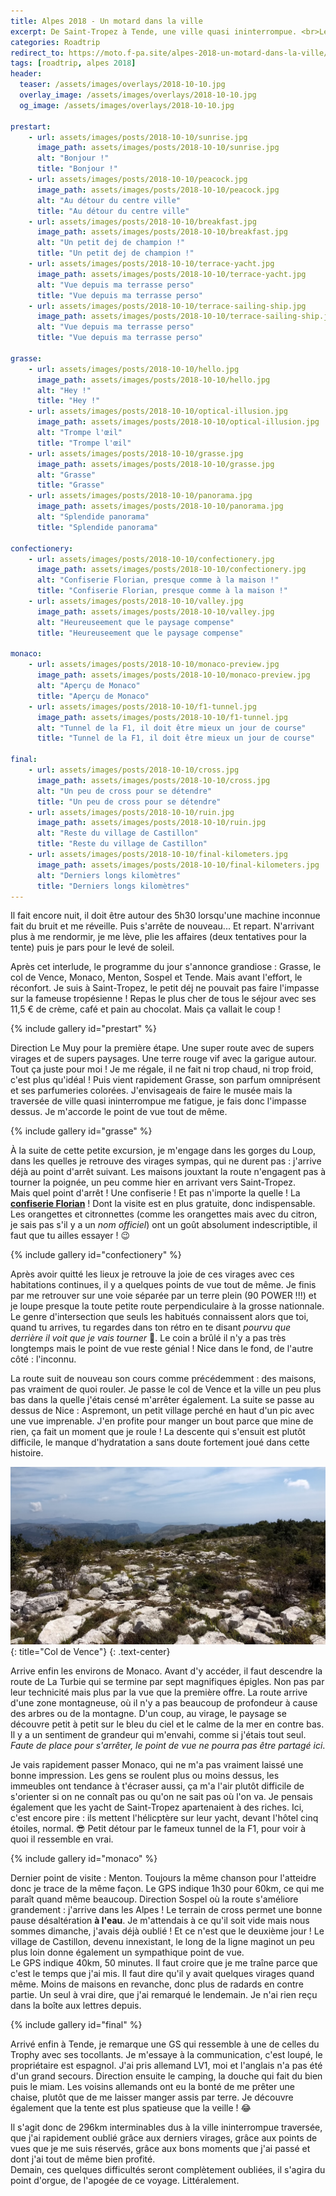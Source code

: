 ```yaml
---
title: Alpes 2018 - Un motard dans la ville
excerpt: De Saint-Tropez à Tende, une ville quasi ininterrompue. <br>Les paysages sont là pour compenser !
categories: Roadtrip
redirect_to: https://moto.f-pa.site/alpes-2018-un-motard-dans-la-ville/
tags: [roadtrip, alpes 2018]
header:
  teaser: /assets/images/overlays/2018-10-10.jpg
  overlay_image: /assets/images/overlays/2018-10-10.jpg
  og_image: /assets/images/overlays/2018-10-10.jpg

prestart:
    - url: assets/images/posts/2018-10-10/sunrise.jpg
      image_path: assets/images/posts/2018-10-10/sunrise.jpg
      alt: "Bonjour !"
      title: "Bonjour !"
    - url: assets/images/posts/2018-10-10/peacock.jpg
      image_path: assets/images/posts/2018-10-10/peacock.jpg
      alt: "Au détour du centre ville"
      title: "Au détour du centre ville"
    - url: assets/images/posts/2018-10-10/breakfast.jpg
      image_path: assets/images/posts/2018-10-10/breakfast.jpg
      alt: "Un petit dej de champion !"
      title: "Un petit dej de champion !"
    - url: assets/images/posts/2018-10-10/terrace-yacht.jpg
      image_path: assets/images/posts/2018-10-10/terrace-yacht.jpg
      alt: "Vue depuis ma terrasse perso"
      title: "Vue depuis ma terrasse perso"
    - url: assets/images/posts/2018-10-10/terrace-sailing-ship.jpg
      image_path: assets/images/posts/2018-10-10/terrace-sailing-ship.jpg
      alt: "Vue depuis ma terrasse perso"
      title: "Vue depuis ma terrasse perso"

grasse:
    - url: assets/images/posts/2018-10-10/hello.jpg
      image_path: assets/images/posts/2018-10-10/hello.jpg
      alt: "Hey !"
      title: "Hey !"
    - url: assets/images/posts/2018-10-10/optical-illusion.jpg
      image_path: assets/images/posts/2018-10-10/optical-illusion.jpg
      alt: "Trompe l'œil"
      title: "Trompe l'œil"
    - url: assets/images/posts/2018-10-10/grasse.jpg
      image_path: assets/images/posts/2018-10-10/grasse.jpg
      alt: "Grasse"
      title: "Grasse"
    - url: assets/images/posts/2018-10-10/panorama.jpg
      image_path: assets/images/posts/2018-10-10/panorama.jpg
      alt: "Splendide panorama"
      title: "Splendide panorama"

confectionery:
    - url: assets/images/posts/2018-10-10/confectionery.jpg
      image_path: assets/images/posts/2018-10-10/confectionery.jpg
      alt: "Confiserie Florian, presque comme à la maison !"
      title: "Confiserie Florian, presque comme à la maison !"
    - url: assets/images/posts/2018-10-10/valley.jpg
      image_path: assets/images/posts/2018-10-10/valley.jpg
      alt: "Heureuseement que le paysage compense"
      title: "Heureuseement que le paysage compense"

monaco:
    - url: assets/images/posts/2018-10-10/monaco-preview.jpg
      image_path: assets/images/posts/2018-10-10/monaco-preview.jpg
      alt: "Aperçu de Monaco"
      title: "Aperçu de Monaco"
    - url: assets/images/posts/2018-10-10/f1-tunnel.jpg
      image_path: assets/images/posts/2018-10-10/f1-tunnel.jpg
      alt: "Tunnel de la F1, il doit être mieux un jour de course"
      title: "Tunnel de la F1, il doit être mieux un jour de course"

final:
    - url: assets/images/posts/2018-10-10/cross.jpg
      image_path: assets/images/posts/2018-10-10/cross.jpg
      alt: "Un peu de cross pour se détendre"
      title: "Un peu de cross pour se détendre"
    - url: assets/images/posts/2018-10-10/ruin.jpg
      image_path: assets/images/posts/2018-10-10/ruin.jpg
      alt: "Reste du village de Castillon"
      title: "Reste du village de Castillon"
    - url: assets/images/posts/2018-10-10/final-kilometers.jpg
      image_path: assets/images/posts/2018-10-10/final-kilometers.jpg
      alt: "Derniers longs kilomètres"
      title: "Derniers longs kilomètres"
---
```


Il fait encore nuit, il doit être autour des 5h30 lorsqu'une machine inconnue fait du bruit et me réveille. Puis s'arrête de nouveau... Et repart. N'arrivant plus à me rendormir, je me lève, plie les affaires (deux tentatives pour la tente) puis je pars pour le levé de soleil.

Après cet interlude, le programme du jour s'annonce grandiose : Grasse, le col de Vence, Monaco, Menton, Sospel et Tende. Mais avant l'effort, le réconfort. Je suis à Saint-Tropez, le petit déj ne pouvait pas faire l'impasse sur la fameuse tropésienne ! Repas le plus cher de tous le séjour avec ses 11,5 € de crème, café et pain au chocolat. Mais ça vallait le coup !

{% include gallery id="prestart" %}

Direction Le Muy pour la première étape. Une super route avec de supers virages et de supers paysages. Une terre rouge vif avec la garigue autour. Tout ça juste pour moi ! Je me régale, il ne fait ni trop chaud, ni trop froid, c'est plus qu'idéal ! Puis vient rapidement Grasse, son parfum omniprésent et ses parfumeries colorées. J'envisageais de faire le musée mais la traversée de ville quasi ininterrompue me fatigue, je fais donc l'impasse dessus. Je m'accorde le point de vue tout de même.

{% include gallery id="grasse" %}

À la suite de cette petite excursion, je m'engage dans les gorges du Loup, dans les quelles je retrouve des virages sympas, qui ne durent pas : j'arrive déjà au point d'arrêt suivant. Les maisons jouxtant la route n'engagent pas à tourner la poignée, un peu comme hier en arrivant vers Saint-Tropez. <br>
Mais quel point d'arrêt ! Une confiserie ! Et pas n'importe la quelle ! La [**confiserie Florian**](https://www.confiserieflorian.com/) ! Dont la visite est en plus gratuite, donc indispensable. Les orangettes et citronnettes (comme les orangettes mais avec du citron, je sais pas s'il y a un _nom officiel_) ont un goût absolument indescriptible, il faut que tu ailles essayer ! &#128521; <!-- :wink: -->

{% include gallery id="confectionery" %}

Après avoir quitté les lieux je retrouve la joie de ces virages avec ces habitations continues, il y a quelques points de vue tout de même. Je finis par me retrouver sur une voie séparée par un terre plein (90 POWER !!!) et je loupe presque la toute petite route perpendiculaire à la grosse nationnale. Le genre d'intersection que seuls les habitués connaissent alors que toi, quand tu arrives, tu regardes dans ton rétro en te disant _pourvu que derrière il voit que je vais tourner_ &#128591;.<!-- :pray: --> Le coin a brûlé il n'y a pas très longtemps mais le point de vue reste génial ! Nice dans le fond, de l'autre côté : l'inconnu.

La route suit de nouveau son cours comme précédemment : des maisons, pas vraiment de quoi rouler. Je passe le col de Vence et la ville un peu plus bas dans la quelle j'étais censé m'arrêter également. La suite se passe au dessus de Nice : Aspremont, un petit village perché en haut d'un pic avec une vue imprenable. J'en profite pour manger un bout parce que mine de rien, ça fait un moment que je roule ! La descente qui s'ensuit est plutôt difficile, le manque d'hydratation a sans doute fortement joué dans cette histoire.

[![Col de Vence](/assets/images/posts/2018-10-10/vence-pass.jpg)](/assets/images/posts/2018-10-10/vence-pass.jpg){: title="Col de Vence"}
{: .text-center}

Arrive enfin les environs de Monaco. Avant d'y accéder, il faut descendre la route de La Turbie qui se termine par sept magnifiques épigles. Non pas par leur technicité mais plus par la vue que la première offre. La route arrive d'une zone montagneuse, où il n'y a pas beaucoup de profondeur à cause des arbres ou de la montagne. D'un coup, au virage, le paysage se découvre petit à petit sur le bleu du ciel et le calme de la mer en contre bas. Il y a un sentiment de grandeur qui m'envahi, comme si j'étais tout seul. _Faute de place pour s'arrêter, le point de vue ne pourra pas être partagé ici_.

Je vais rapidement passer Monaco, qui ne m'a pas vraiment laissé une bonne impression. Les gens se roulent plus ou moins dessus, les immeubles ont tendance à t'écraser aussi, ça m'a l'air plutôt difficile de s'orienter si on ne connaît pas ou qu'on ne sait pas où l'on va. Je pensais également que les yacht de Saint-Tropez apartenaient à des riches. Ici, c'est encore pire : ils mettent l'hélicptère sur leur yacht, devant l'hôtel cinq étoiles, normal. &#128526; <!-- :sunglasses: --> Petit détour par le fameux tunnel de la F1, pour voir à quoi il ressemble en vrai.

{% include gallery id="monaco" %}

Dernier point de visite : Menton. Toujours la même chanson pour l'atteidre donc je trace de la même façon. Le GPS indique 1h30 pour 60km, ce qui me paraît quand même beaucoup. Direction Sospel où la route s'améliore grandement : j'arrive dans les Alpes ! Le terrain de cross permet une bonne pause désaltération **à l'eau**. Je m'attendais à ce qu'il soit vide mais nous sommes dimanche, j'avais déjà oublié ! Et ce n'est que le deuxième jour ! Le village de Castillon, devenu innexistant, le long de la ligne maginot un peu plus loin donne également un sympathique point de vue. <br>
Le GPS indique 40km, 50 minutes. Il faut croire que je me traîne parce que c'est le temps que j'ai mis. Il faut dire qu'il y avait quelques virages quand même. Moins de maisons en revanche, donc plus de radards en contre partie. Un seul à vrai dire, que j'ai remarqué le lendemain. Je n'ai rien reçu dans la boîte aux lettres depuis.

{% include gallery id="final" %}

Arrivé enfin à Tende, je remarque une GS qui ressemble à une de celles du Trophy avec ses tocollants. Je m'essaye à la communication, c'est loupé, le propriétaire est espagnol. J'ai pris allemand LV1, moi et l'anglais n'a pas été d'un grand secours. Direction ensuite le camping, la douche qui fait du bien puis le miam. Les voisins allemands ont eu la bonté de me prêter une chaise, plutôt que de me laisser manger assis par terre. Je découvre également que la tente est plus spatieuse que la veille ! &#128514; <!-- :joy: -->

Il s'agit donc de 296km interminables dus à la ville ininterrompue traversée, que j'ai rapidement oublié grâce aux derniers virages, grâce aux points de vues que je me suis réservés, grâce aux bons moments que j'ai passé et dont j'ai tout de même bien profité.<br>
Demain, ces quelques difficultés seront complètement oubliées, il s'agira du point d'orgue, de l'apogée de ce voyage. Littéralement.
